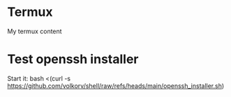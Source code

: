 # Termux
My termux content

# Test openssh installer
Start it: bash <(curl -s https://github.com/volkorv/shell/raw/refs/heads/main/openssh_installer.sh)
